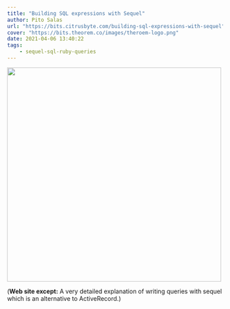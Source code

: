 ```yaml
---
title: "Building SQL expressions with Sequel"
author: Pito Salas
url: "https://bits.citrusbyte.com/building-sql-expressions-with-sequel" 
cover: "https://bits.theorem.co/images/theroem-logo.png" 
date: 2021-04-06 13:40:22
tags:
    - sequel-sql-ruby-queries
---
```

<img src=https://bits.theorem.co/images/theroem-logo.png width="500">



(**Web site except:** A very detailed explanation of writing queries with sequel which is an alternative to ActiveRecord.) 
